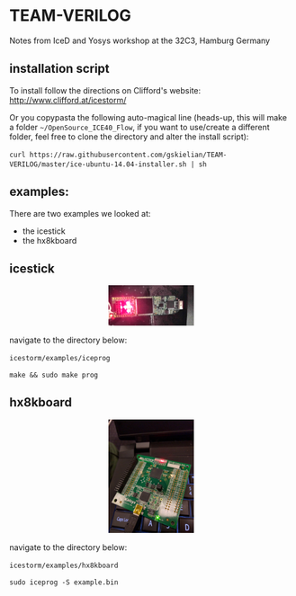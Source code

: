 # TEAM-VERILOG

Notes from IceD and Yosys workshop at the 32C3, Hamburg Germany

## installation script

To install follow the directions on Clifford's website: http://www.clifford.at/icestorm/

Or you copypasta the following auto-magical line (heads-up, this will make a folder `~/OpenSource_ICE40_Flow`, if you want to use/create a different folder, feel free to clone the directory and alter the install script):

`curl https://raw.githubusercontent.com/gskielian/TEAM-VERILOG/master/ice-ubuntu-14.04-installer.sh | sh`

## examples:

There are two examples we looked at:

* the icestick
* the hx8kboard

## icestick

<p align="center"><img width="30%" src="./img/icestick-lattice.jpg"/></p>

navigate to the directory below:

`icestorm/examples/iceprog`

```shell
make && sudo make prog
```

## hx8kboard

<p align="center"><img width="30%" src="./img/hx8kboard.jpg"/></p>

navigate to the directory below:

`icestorm/examples/hx8kboard`

```shell
sudo iceprog -S example.bin
```

